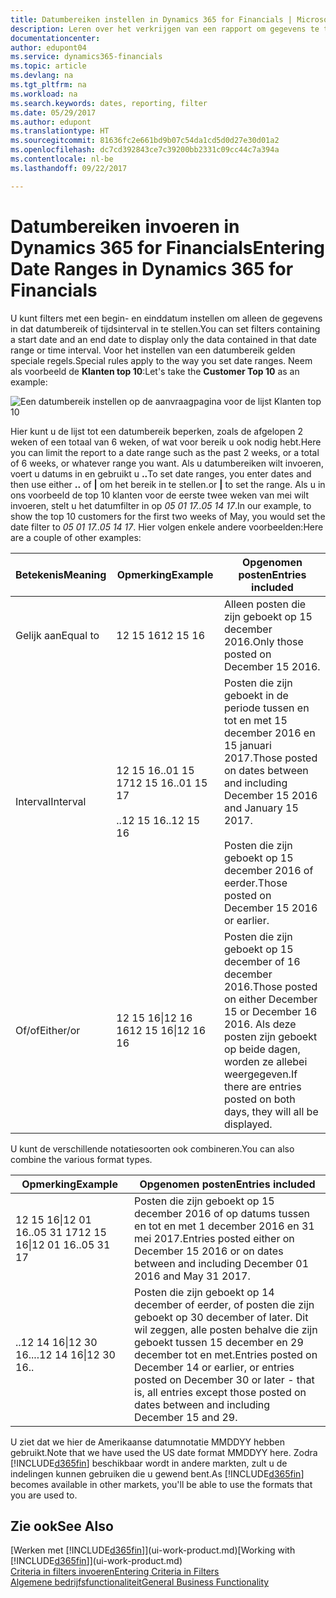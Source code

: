 ```yaml
---
title: Datumbereiken instellen in Dynamics 365 for Financials | Microsoft Docs
description: Leren over het verkrijgen van een rapport om gegevens te tonen uit specifieke tijdperioden met behulp van datumbereiken in Dynamics 365 for Financials.
documentationcenter: 
author: edupont04
ms.service: dynamics365-financials
ms.topic: article
ms.devlang: na
ms.tgt_pltfrm: na
ms.workload: na
ms.search.keywords: dates, reporting, filter
ms.date: 05/29/2017
ms.author: edupont
ms.translationtype: HT
ms.sourcegitcommit: 81636fc2e661bd9b07c54da1cd5d0d27e30d01a2
ms.openlocfilehash: dc7cd392843ce7c39200bb2331c09cc44c7a394a
ms.contentlocale: nl-be
ms.lasthandoff: 09/22/2017

---
```

# <a name="entering-date-ranges-in-dynamics-365-for-financials"></a><span data-ttu-id="43b25-103">Datumbereiken invoeren in Dynamics 365 for Financials</span><span class="sxs-lookup"><span data-stu-id="43b25-103">Entering Date Ranges in Dynamics 365 for Financials</span></span>
<span data-ttu-id="43b25-104">U kunt filters met een begin- en einddatum instellen om alleen de gegevens in dat datumbereik of tijdsinterval in te stellen.</span><span class="sxs-lookup"><span data-stu-id="43b25-104">You can set filters containing a start date and an end date to display only the data contained in that date range or time interval.</span></span> <span data-ttu-id="43b25-105">Voor het instellen van een datumbereik gelden speciale regels.</span><span class="sxs-lookup"><span data-stu-id="43b25-105">Special rules apply to the way you set date ranges.</span></span> <span data-ttu-id="43b25-106">Neem als voorbeeld de **Klanten top 10**:</span><span class="sxs-lookup"><span data-stu-id="43b25-106">Let's take the **Customer Top 10** as an example:</span></span>

![Een datumbereik instellen op de aanvraagpagina voor de lijst Klanten top 10](./media/ui-enter-date-ranges/customer-top10-list.png)

<span data-ttu-id="43b25-108">Hier kunt u de lijst tot een datumbereik beperken, zoals de afgelopen 2 weken of een totaal van 6 weken, of wat voor bereik u ook nodig hebt.</span><span class="sxs-lookup"><span data-stu-id="43b25-108">Here you can limit the report to a date range such as the past 2 weeks, or a total of 6 weeks, or whatever range you want.</span></span> <span data-ttu-id="43b25-109">Als u datumbereiken wilt invoeren, voert u datums in en gebruikt u **..**</span><span class="sxs-lookup"><span data-stu-id="43b25-109">To set date ranges, you enter dates and then use either **..**</span></span> <span data-ttu-id="43b25-110">of **|** om het bereik in te stellen.</span><span class="sxs-lookup"><span data-stu-id="43b25-110">or **|** to set the range.</span></span> <span data-ttu-id="43b25-111">Als u in ons voorbeeld de top 10 klanten voor de eerste twee weken van mei wilt invoeren, stelt u het datumfilter in op *05 01 17..05 14 17*.</span><span class="sxs-lookup"><span data-stu-id="43b25-111">In our example, to show the top 10 customers for the first two weeks of May, you would set the date filter to *05 01 17..05 14 17*.</span></span>
<span data-ttu-id="43b25-112">Hier volgen enkele andere voorbeelden:</span><span class="sxs-lookup"><span data-stu-id="43b25-112">Here are a couple of other examples:</span></span>

| <span data-ttu-id="43b25-113">Betekenis</span><span class="sxs-lookup"><span data-stu-id="43b25-113">Meaning</span></span> | <span data-ttu-id="43b25-114">Opmerking</span><span class="sxs-lookup"><span data-stu-id="43b25-114">Example</span></span> | <span data-ttu-id="43b25-115">Opgenomen posten</span><span class="sxs-lookup"><span data-stu-id="43b25-115">Entries included</span></span> |
|---|---|---|
|<span data-ttu-id="43b25-116">Gelijk aan</span><span class="sxs-lookup"><span data-stu-id="43b25-116">Equal to</span></span>| <span data-ttu-id="43b25-117">12 15 16</span><span class="sxs-lookup"><span data-stu-id="43b25-117">12 15 16</span></span> |<span data-ttu-id="43b25-118">Alleen posten die zijn geboekt op 15 december 2016.</span><span class="sxs-lookup"><span data-stu-id="43b25-118">Only those posted on December 15 2016.</span></span>|
|<span data-ttu-id="43b25-119">Interval</span><span class="sxs-lookup"><span data-stu-id="43b25-119">Interval</span></span>| <span data-ttu-id="43b25-120">12 15 16..01 15 17</span><span class="sxs-lookup"><span data-stu-id="43b25-120">12 15 16..01 15 17</span></span><br /><br /><span data-ttu-id="43b25-121">..12 15 16</span><span class="sxs-lookup"><span data-stu-id="43b25-121">..12 15 16</span></span>|<span data-ttu-id="43b25-122">Posten die zijn geboekt in de periode tussen en tot en met 15 december 2016 en 15 januari 2017.</span><span class="sxs-lookup"><span data-stu-id="43b25-122">Those posted on dates between and including December 15 2016 and January 15 2017.</span></span><br /><br /><span data-ttu-id="43b25-123">Posten die zijn geboekt op 15 december 2016 of eerder.</span><span class="sxs-lookup"><span data-stu-id="43b25-123">Those posted on December 15 2016 or earlier.</span></span>|
|<span data-ttu-id="43b25-124">Of/of</span><span class="sxs-lookup"><span data-stu-id="43b25-124">Either/or</span></span>|<span data-ttu-id="43b25-125">12 15 16&#124;12 16 16</span><span class="sxs-lookup"><span data-stu-id="43b25-125">12 15 16&#124;12 16 16</span></span>|<span data-ttu-id="43b25-126">Posten die zijn geboekt op 15 december of 16 december 2016.</span><span class="sxs-lookup"><span data-stu-id="43b25-126">Those posted on either December 15 or December 16 2016.</span></span> <span data-ttu-id="43b25-127">Als deze posten zijn geboekt op beide dagen, worden ze allebei weergegeven.</span><span class="sxs-lookup"><span data-stu-id="43b25-127">If there are entries posted on both days, they will all be displayed.</span></span>|

<span data-ttu-id="43b25-128">U kunt de verschillende notatiesoorten ook combineren.</span><span class="sxs-lookup"><span data-stu-id="43b25-128">You can also combine the various format types.</span></span>

| <span data-ttu-id="43b25-129">Opmerking</span><span class="sxs-lookup"><span data-stu-id="43b25-129">Example</span></span> | <span data-ttu-id="43b25-130">Opgenomen posten</span><span class="sxs-lookup"><span data-stu-id="43b25-130">Entries included</span></span> |
|---|---|
|<span data-ttu-id="43b25-131">12 15 16&#124;12 01 16..05 31 17</span><span class="sxs-lookup"><span data-stu-id="43b25-131">12 15 16&#124;12 01 16..05 31 17</span></span> | <span data-ttu-id="43b25-132">Posten die zijn geboekt op 15 december 2016 of op datums tussen en tot en met 1 december 2016 en 31 mei 2017.</span><span class="sxs-lookup"><span data-stu-id="43b25-132">Entries posted either on December 15 2016 or on dates between and including December 01 2016 and May 31 2017.</span></span> |
|<span data-ttu-id="43b25-133">..12 14 16&#124;12 30 16..</span><span class="sxs-lookup"><span data-stu-id="43b25-133">..12 14 16&#124;12 30 16..</span></span> | <span data-ttu-id="43b25-134">Posten die zijn geboekt op 14 december of eerder, of posten die zijn geboekt op 30 december of later. Dit wil zeggen, alle posten behalve die zijn geboekt tussen 15 december en 29 december tot en met.</span><span class="sxs-lookup"><span data-stu-id="43b25-134">Entries posted on December 14 or earlier, or entries posted on December 30 or later - that is, all entries except those posted on dates between and including December 15 and 29.</span></span> |

<span data-ttu-id="43b25-135">U ziet dat we hier de Amerikaanse datumnotatie MMDDYY hebben gebruikt.</span><span class="sxs-lookup"><span data-stu-id="43b25-135">Note that we have used the US date format MMDDYY here.</span></span> <span data-ttu-id="43b25-136">Zodra [!INCLUDE[d365fin](includes/d365fin_md.md)] beschikbaar wordt in andere markten, zult u de indelingen kunnen gebruiken die u gewend bent.</span><span class="sxs-lookup"><span data-stu-id="43b25-136">As [!INCLUDE[d365fin](includes/d365fin_md.md)] becomes available in other markets, you'll be able to use the formats that you are used to.</span></span>

## <a name="see-also"></a><span data-ttu-id="43b25-137">Zie ook</span><span class="sxs-lookup"><span data-stu-id="43b25-137">See Also</span></span>
<span data-ttu-id="43b25-138">[Werken met [!INCLUDE[d365fin](includes/d365fin_long_md.md)]](ui-work-product.md)</span><span class="sxs-lookup"><span data-stu-id="43b25-138">[Working with [!INCLUDE[d365fin](includes/d365fin_long_md.md)]](ui-work-product.md)</span></span>  
[<span data-ttu-id="43b25-139">Criteria in filters invoeren</span><span class="sxs-lookup"><span data-stu-id="43b25-139">Entering Criteria in Filters </span></span>](ui-enter-criteria-filters.md)  
[<span data-ttu-id="43b25-140">Algemene bedrijfsfunctionaliteit</span><span class="sxs-lookup"><span data-stu-id="43b25-140">General Business Functionality</span></span>](ui-across-business-areas.md)

